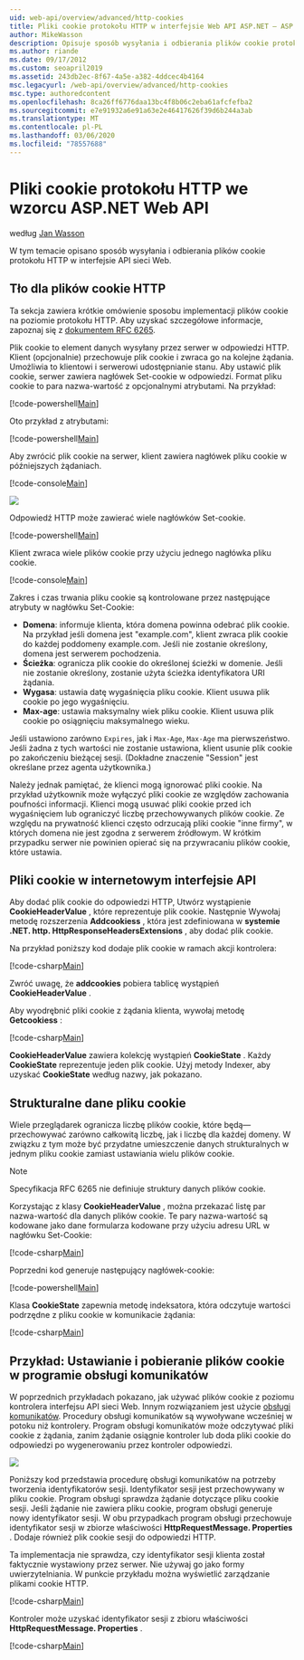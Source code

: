 ```yaml
---
uid: web-api/overview/advanced/http-cookies
title: Pliki cookie protokołu HTTP w interfejsie Web API ASP.NET — ASP.NET 4. x
author: MikeWasson
description: Opisuje sposób wysyłania i odbierania plików cookie protokołu HTTP w interfejsie Web API dla ASP.NET 4. x.
ms.author: riande
ms.date: 09/17/2012
ms.custom: seoapril2019
ms.assetid: 243db2ec-8f67-4a5e-a382-4ddcec4b4164
msc.legacyurl: /web-api/overview/advanced/http-cookies
msc.type: authoredcontent
ms.openlocfilehash: 8ca26ff6776daa13bc4f8b06c2eba61afcfefba2
ms.sourcegitcommit: e7e91932a6e91a63e2e46417626f39d6b244a3ab
ms.translationtype: MT
ms.contentlocale: pl-PL
ms.lasthandoff: 03/06/2020
ms.locfileid: "78557688"
---
```

# <a name="http-cookies-in-aspnet-web-api"></a>Pliki cookie protokołu HTTP we wzorcu ASP.NET Web API

według [Jan Wasson](https://github.com/MikeWasson)

W tym temacie opisano sposób wysyłania i odbierania plików cookie protokołu HTTP w interfejsie API sieci Web.

## <a name="background-on-http-cookies"></a>Tło dla plików cookie HTTP

Ta sekcja zawiera krótkie omówienie sposobu implementacji plików cookie na poziomie protokołu HTTP. Aby uzyskać szczegółowe informacje, zapoznaj się z [dokumentem RFC 6265](http://tools.ietf.org/html/rfc6265).

Plik cookie to element danych wysyłany przez serwer w odpowiedzi HTTP. Klient (opcjonalnie) przechowuje plik cookie i zwraca go na kolejne żądania. Umożliwia to klientowi i serwerowi udostępnianie stanu. Aby ustawić plik cookie, serwer zawiera nagłówek Set-cookie w odpowiedzi. Format pliku cookie to para nazwa-wartość z opcjonalnymi atrybutami. Na przykład:

[!code-powershell[Main](http-cookies/samples/sample1.ps1)]

Oto przykład z atrybutami:

[!code-powershell[Main](http-cookies/samples/sample2.ps1)]

Aby zwrócić plik cookie na serwer, klient zawiera nagłówek pliku cookie w późniejszych żądaniach.

[!code-console[Main](http-cookies/samples/sample3.cmd)]

![](http-cookies/_static/image1.png)

Odpowiedź HTTP może zawierać wiele nagłówków Set-cookie.

[!code-powershell[Main](http-cookies/samples/sample4.ps1)]

Klient zwraca wiele plików cookie przy użyciu jednego nagłówka pliku cookie.

[!code-console[Main](http-cookies/samples/sample5.cmd)]

Zakres i czas trwania pliku cookie są kontrolowane przez następujące atrybuty w nagłówku Set-Cookie:

- **Domena**: informuje klienta, która domena powinna odebrać plik cookie. Na przykład jeśli domena jest "example.com", klient zwraca plik cookie do każdej poddomeny example.com. Jeśli nie zostanie określony, domena jest serwerem pochodzenia.
- **Ścieżka**: ogranicza plik cookie do określonej ścieżki w domenie. Jeśli nie zostanie określony, zostanie użyta ścieżka identyfikatora URI żądania.
- **Wygasa**: ustawia datę wygaśnięcia pliku cookie. Klient usuwa plik cookie po jego wygaśnięciu.
- **Max-age**: ustawia maksymalny wiek pliku cookie. Klient usuwa plik cookie po osiągnięciu maksymalnego wieku.

Jeśli ustawiono zarówno `Expires`, jak i `Max-Age`, `Max-Age` ma pierwszeństwo. Jeśli żadna z tych wartości nie zostanie ustawiona, klient usunie plik cookie po zakończeniu bieżącej sesji. (Dokładne znaczenie "Session" jest określane przez agenta użytkownika.)

Należy jednak pamiętać, że klienci mogą ignorować pliki cookie. Na przykład użytkownik może wyłączyć pliki cookie ze względów zachowania poufności informacji. Klienci mogą usuwać pliki cookie przed ich wygaśnięciem lub ograniczyć liczbę przechowywanych plików cookie. Ze względu na prywatność klienci często odrzucają pliki cookie "inne firmy", w których domena nie jest zgodna z serwerem źródłowym. W krótkim przypadku serwer nie powinien opierać się na przywracaniu plików cookie, które ustawia.

## <a name="cookies-in-web-api"></a>Pliki cookie w internetowym interfejsie API

Aby dodać plik cookie do odpowiedzi HTTP, Utwórz wystąpienie **CookieHeaderValue** , które reprezentuje plik cookie. Następnie Wywołaj metodę rozszerzenia **Addcookiess** , która jest zdefiniowana w **systemie .NET. http. HttpResponseHeadersExtensions** , aby dodać plik cookie.

Na przykład poniższy kod dodaje plik cookie w ramach akcji kontrolera:

[!code-csharp[Main](http-cookies/samples/sample6.cs)]

Zwróć uwagę, że **addcookies** pobiera tablicę wystąpień **CookieHeaderValue** .

Aby wyodrębnić pliki cookie z żądania klienta, wywołaj metodę **Getcookiess** :

[!code-csharp[Main](http-cookies/samples/sample7.cs)]

**CookieHeaderValue** zawiera kolekcję wystąpień **CookieState** . Każdy **CookieState** reprezentuje jeden plik cookie. Użyj metody Indexer, aby uzyskać **CookieState** według nazwy, jak pokazano.

## <a name="structured-cookie-data"></a>Strukturalne dane pliku cookie

Wiele przeglądarek ogranicza liczbę plików cookie, które będą&#8212;przechowywać zarówno całkowitą liczbę, jak i liczbę dla każdej domeny. W związku z tym może być przydatne umieszczenie danych strukturalnych w jednym pliku cookie zamiast ustawiania wielu plików cookie.

> [!NOTE]
> Specyfikacja RFC 6265 nie definiuje struktury danych plików cookie.

Korzystając z klasy **CookieHeaderValue** , można przekazać listę par nazwa-wartość dla danych plików cookie. Te pary nazwa-wartość są kodowane jako dane formularza kodowane przy użyciu adresu URL w nagłówku Set-Cookie:

[!code-csharp[Main](http-cookies/samples/sample8.cs)]

Poprzedni kod generuje następujący nagłówek-cookie:

[!code-powershell[Main](http-cookies/samples/sample9.ps1)]

Klasa **CookieState** zapewnia metodę indeksatora, która odczytuje wartości podrzędne z pliku cookie w komunikacie żądania:

[!code-csharp[Main](http-cookies/samples/sample10.cs)]

## <a name="example-set-and-retrieve-cookies-in-a-message-handler"></a>Przykład: Ustawianie i pobieranie plików cookie w programie obsługi komunikatów

W poprzednich przykładach pokazano, jak używać plików cookie z poziomu kontrolera interfejsu API sieci Web. Innym rozwiązaniem jest użycie [obsługi komunikatów](http-message-handlers.md). Procedury obsługi komunikatów są wywoływane wcześniej w potoku niż kontrolery. Program obsługi komunikatów może odczytywać pliki cookie z żądania, zanim żądanie osiągnie kontroler lub doda pliki cookie do odpowiedzi po wygenerowaniu przez kontroler odpowiedzi.

![](http-cookies/_static/image2.png)

Poniższy kod przedstawia procedurę obsługi komunikatów na potrzeby tworzenia identyfikatorów sesji. Identyfikator sesji jest przechowywany w pliku cookie. Program obsługi sprawdza żądanie dotyczące pliku cookie sesji. Jeśli żądanie nie zawiera pliku cookie, program obsługi generuje nowy identyfikator sesji. W obu przypadkach program obsługi przechowuje identyfikator sesji w zbiorze właściwości **HttpRequestMessage. Properties** . Dodaje również plik cookie sesji do odpowiedzi HTTP.

Ta implementacja nie sprawdza, czy identyfikator sesji klienta został faktycznie wystawiony przez serwer. Nie używaj go jako formy uwierzytelniania. W punkcie przykładu można wyświetlić zarządzanie plikami cookie HTTP.

[!code-csharp[Main](http-cookies/samples/sample11.cs)]

Kontroler może uzyskać identyfikator sesji z zbioru właściwości **HttpRequestMessage. Properties** .

[!code-csharp[Main](http-cookies/samples/sample12.cs)]
